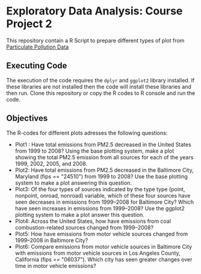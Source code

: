 # Exploratory Data Analysis: Course Project 2
This repository contain a R Script to prepare different types of plot from [Particulate Pollution Data](https://d396qusza40orc.cloudfront.net/exdata%2Fdata%2FNEI_data.zip) 

## Executing Code
The execution of the code requires the `dplyr` and `ggplot2` library installed. If these libraries are not installed then the code will install these libraries and then run. Clone this repository or copy the R codes to R console and run the code.

## Objectives
The R-codes for different plots adresses the following questions:
- Plot1 : Have total emissions from PM2.5 decreased in the United States from 1999 to 2008? Using the base plotting system, make a plot showing the total PM2.5 emission from all sources for each of the years 1999, 2002, 2005, and 2008.
- Plot2: Have total emissions from PM2.5 decreased in the Baltimore City, Maryland (fips == "24510") from 1999 to 2008? Use the base plotting system to make a plot answering this question.
- Plot3: Of the four types of sources indicated by the type type (point, nonpoint, onroad, nonroad) variable, which of these four sources have seen decreases in emissions from 1999–2008 for Baltimore City? Which have seen increases in emissions from 1999–2008? Use the ggplot2 plotting system to make a plot answer this question.
- Plot4: Across the United States, how have emissions from coal combustion-related sources changed from 1999–2008?
- Plot5: How have emissions from motor vehicle sources changed from 1999–2008 in Baltimore City?
- Plot6: Compare emissions from motor vehicle sources in Baltimore City with emissions from motor vehicle sources in Los Angeles County, California (fips == "06037"). Which city has seen greater changes over time in motor vehicle emissions?
